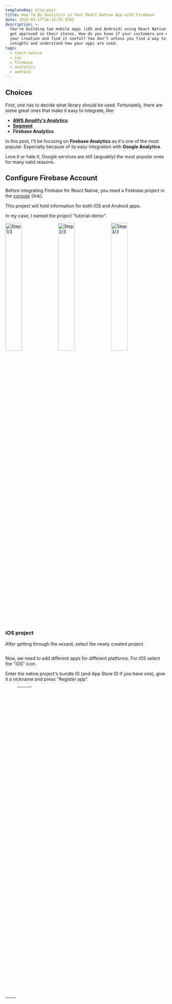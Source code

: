 ```yaml
---
templateKey: blog-post
title: How To Do Analytics in Your React Native App with Firebase
date: 2020-01-17T16:32:55.520Z
description: >-
  You're building two mobile apps (iOS and Android) using React Native. The apps
  get approved in their stores. How do you know if your customers are enjoying
  your creation and find it useful? You don't unless you find a way to get
  insights and understand how your apps are used.
tags:
  - react-native 
  - ios 
  - firebase 
  - analytics 
  - android
---
```


## Choices

First, one has to decide what library should be used. Fortunately, there are some great ones that make it easy to integrate, like:

- [**AWS Amplify's Analytics**](https://aws-amplify.github.io/docs/js/analytics)
- [**Segment**](https://segment.com/docs/connections/sources/catalog/libraries/mobile/react-native/)
- **Firebase Analytics**

In this post, I'll be focusing on **Firebase Analytics** as it's one of the most popular. Especially because of its easy integration with **Google Analytics**.

Love it or hate it, Google services are still (arguably) the most popular ones for many valid reasons.




## Configure Firebase Account

Before integrating Firebase for React Native, you need a Firebase project in the [console](https://console.firebase.google.com/) (link).

This project will hold information for both iOS and Android apps.

In my case, I named the project "tutorial-demo".

<img src="https://thepracticaldev.s3.amazonaws.com/i/n66h20c0jo9l7wqlplt4.png" alt="Step 1/3" style="width:32%" /> 

<img src="https://thepracticaldev.s3.amazonaws.com/i/q4ltod2rvy2ka4sx58ix.png" alt="Step 2/3" style="width:32%" />

<img src="https://thepracticaldev.s3.amazonaws.com/i/pmkk4nho3xk6y7dj55ao.png" alt="Step 3/3" style="width:32%" />



### iOS project

After getting through the wizard, select the newly created project.

<img src="https://thepracticaldev.s3.amazonaws.com/i/hjjiy3ozue2zb4jbujsc.png" alt="" style="zoom:50%;" />



Now, we need to add different apps for different platforms. For iOS select the "iOS" icon.

Enter the native project's bundle ID (and App Store ID if you have one), give it a nickname and press "Register app".

<img src="https://thepracticaldev.s3.amazonaws.com/i/3p16we3pl1yikgdz8u0i.png" alt="Register app" style="zoom:33%; width:50% height:90px" />

<img src="https://thepracticaldev.s3.amazonaws.com/i/l6ajy1s7oippvnno8zuq.png" alt="Download config file" style="zoom: 30%; width: 50%;" />



The Firebase console provides a `GoogleService-Info.plist` file. 

This contains a set of credentials for iOS devices to use when authenticating with your Firebase project.

Download the "GoogleService-Info.plist" presented in the second step and add it to the iOS native project. 

Don't forget to select the correct target if you're having multiple targets. Also, don't forget to select "Copy items if needed".

<img src="https://thepracticaldev.s3.amazonaws.com/i/z6vz1xs416stvd4q2rse.png" alt="" style="zoom:50%;width:50%" />

<img src="https://thepracticaldev.s3.amazonaws.com/i/lz0zifox7soy91nsg06h.png" alt="" style="zoom:50%;width:50%" />



**Note**: Open "GoogleService-Info.plist" and enable analytics by setting "YES" the key "IS_ANALYTICS_ENABLED".

![IS_ANALYTICS_ENABLED](https://thepracticaldev.s3.amazonaws.com/i/w43ht5y8l0q39d4jih4n.png)

The 3rd step is not relevant for us, as we are covered by the firebase package that will add the pods for us.

The 4th step is something that we can add later. For now, let's finish with Firebase console configurations.



### Android project

The android side of things is very similar.

Go to the project homepage and select the "Android" icon. 

<img src="https://thepracticaldev.s3.amazonaws.com/i/y88ph232jbqfda78895s.png" alt="Step 1" style="zoom:100%;width:45%;" />

<img src="https://thepracticaldev.s3.amazonaws.com/i/r0vqh8gi5p4ys2ybamuw.png" alt="Step 2" style="zoom:100%;width:45%;" />

Here, we have again a config file - this time called "google-services.json". 

Add it to the native project inside the "app" folder from the android project folder.




## Install and Configure Firebase Analytics package

For React Native, there is the official Firebase package: [https://invertase.io/oss/react-native-firebase/](https://invertase.io/oss/react-native-firebase/)

It contains all the Firebase services and we'll be installing and using the *[Analytics](https://invertase.io/oss/react-native-firebase/v6/analytics)* one.



Install the core and analytics packages:

```bash
yarn add @react-native-firebase/app
yarn add @react-native-firebase/analytics
```

Assuming the React Native version is >= 0.60, the module should be automatically linked to your project.

If not, you need to manually integrate the `app` module into your project. See the following steps for [Android](https://invertase.io/oss/react-native-firebase/v6/app/android) and [iOS](https://invertase.io/oss/react-native-firebase/v6/app/ios) for more information on manual linking.



Install the pods for the iOS app:

    cd ios && pod install && cd ..

**iOS**: I noticed that after integrating the firebase package I needed to do some extra steps to make it work:

 - clear the "Derived Data" 
 - clean the project
 - remove the existing app from the simulator/testing device

**Android:** In case the build or the gradle syncing is failing - it happened to me in one occasion, this is what I modified. 
 I think it has to do with auto-linking failing for some reason.

 *android/build.gradle*

 ```groovy
 buildscript {
 		// ...
     dependencies {
 				// ...
         classpath 'com.google.gms:google-services:4.3.2' // <---
     }
 }
 ```

 *android/app/build.gradle*

 ```groovy
 dependencies {
 		// ...
     implementation 'com.google.firebase:firebase-analytics:17.2.0' // <---
 		// ...
 }
 // ...
 
 apply plugin: 'com.android.application'        // <---
 apply plugin: 'com.google.gms.google-services' // <---
 ```



## Analytics layer


### Automatic events

Just by integrating the Analytics package there are some events that are collected automatically like:

*first_open, user_engagement, app_clear_data .* 

More details are provided here: [https://support.google.com/firebase/answer/6317485](https://support.google.com/firebase/answer/6317485)

### Custom events

What's cool about this package is that it provides predefined methods for different use cases depending on the nature of your app (e-commerce, games, etc.), but also bare-bones functions to customize your own event loggings.

Long story short, what we can do using react-native-firebase is:

- Log custom events

  ```javascript
  await analytics().logEvent("event_name", {"key_1": "value_1", "key_2": "value_2"});
  ```

  

- Log the opening of the app

  ```js
  await firebase.analytics().logAppOpen();
  ```

  

- Log the sign in/sign up event

  ```javascript
  await firebase.analytics().logLogin({
    method: 'facebook',
  });
  
  await firebase.analytics().logSignUp({
    method: 'facebook',
  });
  ```

> Behind the scenes, these specific events (logAppOpen, logLogin, logSignUp) are using the logEvent method specifying the key and some properties for you.



- Set user properties

  ```javascript
  await analytics().setUserId("id");
  await analytics().setUserProperty('email', email); // <--- DON'T DO THIS !!!
  await analytics().setUserProperties('account', {
  	'subscription': 'premium'
  });
  ```

  > It is highly recommended not to send any fragile and secret data to firebase (emails, passwords, names, etc.) - not even hashed.



- Tracking screens

  ```javascript
  await analytics().setCurrentScreen("screen_name", "screen_name");
  ```

  

And these are just a bunch of them. [**Here**](https://invertase.io/oss/react-native-firebase/v6/analytics/reference/module#logViewItem) are all the supported methods.




## Integrating it in your project and use cases

Now, to demo these events, let's do an old-fashioned class that we will be used to centralize the analytics code. An advantage of this approach would be that we can use multiple analytics solutions/packages by updating just one file. (Of course, it doesn't need to be a class but here we are :) )

```javascript
    import analytics, { firebase } from '@react-native-firebase/analytics';
    
    class Analytics {
      static init() {
        if (firebase.app().utils().isRunningInTestLab) {
          analytics().setAnalyticsCollectionEnabled(false);
        } else {
          analytics().setAnalyticsCollectionEnabled(true);
        }
      }
    
      static onSignIn = async userObject => {
        const { id, email } = userObject;
        await Promise.all([
          analytics().setUserId(id),
          analytics().setUserProperty('email', email), // <--- DON'T DO THIS !!!
          this.logEvent("sign_in")
        ]);
      };
    
      static onSignUp = async userObject => {
        const { id, email } = userObject;
        await Promise.all([
          analytics().setUserId(id),
          analytics().setUserProperty('email', email),  // <--- DON'T DO THIS !!!
          analytics().setUserProperty('created_at', new Date()),
          this.logEvent("sign_up")
        ]);
      };
    
      static setCurrentScreen = async screenName => {
        await analytics().setCurrentScreen(screenName, screenName);
      };
    
      static logEvent = async (eventName, propertyObject = {}) => {
        await analytics().logEvent(eventName, propertyObject);
      }
    
      static onSignOut = async () => {
        await analytics().resetAnalyticsData();
      };
    }
    
    export default Analytics;
```



### Track Sign ins

What's left is to use our Analytics static methods where they belong in the code
```javascript
    // src/screens/Login.js
    
    // ...imports
    
    const Login = () => {
    
      const { navigate } = useNavigation();
    
      const [email, setEmail] = useState('');
      const [password, setPassword] = useState('')
    
      const loginAction = async () => {
    
        //  validate inputs...
        //  api call for signing in...
    
        navigate('SignedIn');
        await Analytics.onSignIn({ id: "1", email })
      }
    
      return (
    	 // ...
      );
    
    }
```




### Tracking screens

Here we have multiple options depending on what do we need. 

Either track them separately in each component after they're being mounted or making use of events other packages we might have in our project. One example could be the beloved and frequently used react-navigation.

- useEffect hook inside the components.

```javascript
const HomepageScreen = () => {
  
  useEffect(() => {
    Analytics.setCurrentScreen('Homepage');
  }, []);

  return ( ... )
}
```



- navigation state changes directly on the app container. 

```javascript
// App.js

const AppContainer = createAppContainer(Navigator);

const App = () => {

	// Helper method
  const getActiveRouteName = navigationState => {
    if (!navigationState) {
      return null;
    }
    const route = navigationState.routes[navigationState.index];
    // dive into nested navigators
    if (route.routes) {
      return getActiveRouteName(route);
    }
    return route.routeName;
  };

  return (
    <Provider store={store}>
      <AppContainer
        onNavigationStateChange={(prevState, currentState, action) => {
          const currentRouteName = getActiveRouteName(currentState);
          const previousRouteName = getActiveRouteName(prevState);

          if (previousRouteName !== currentRouteName) {
            Analytics.setCurrentScreen(currentRouteName);
          }
        }}
      />
    </Provider>
  )
}

export default App;
```




### Custom events

An example would be to track in an image sharing app either the users are more inclined to use the camera or the camera roll.
```javascript
    // src/screens/Camera.js
    
    // ...imports
    const CameraScreen = ({ ... }) => {
    
      const { navigate } = useNavigation();
    
      const takePicture = async () => {
        if (this.camera) {
    	    // ...
          Analytics.logEvent("add_image", {
            "take_picture": true,
            "camera_roll": false
          });
    
          navigate('ImagesList');
        }
      }
    
      return (
        // ...
      );
    }
```




## Last step: see it working

Everything is installed, configured and implemented. Let's see if we get something from the app to the Firebase Console.

Nothing?...

Well, there is a delay of about 1 hour between logging and seeing the events on the dashboard. 

The good news is that there is something we can do to test it quickly - with a latency of about 1 second.

It is called **DebugView**.



### iOS

For the iOS project, we can pass an argument on the Run process by editing the scheme.

The argument is called -FIRDebugEnabled

![FIRDebugEnabled](https://thepracticaldev.s3.amazonaws.com/i/8wwabv04f2huw55bumey.png)

For the Release builds, we should specify the argument **-FIRDebugDisabled**.



### Android

To enable Debug mode on Android, just run:

    adb shell setprop debug.firebase.analytics.app package_name

This behaviour persists until you explicitly disable Debug mode by specifying the following command-line argument:

    adb shell setprop debug.firebase.analytics.app .none.

Now run the apps again and you should see some action in the Firebase console:

![Debug view](https://thepracticaldev.s3.amazonaws.com/i/f8aqg1pwvs7hyoc8zw48.png)

> From my experience: if for some mystical reason it doesn't work on iOS, what did the trick for me is to manually link the libraries in Xcode, like in the picture below.
>
> <img src="https://thepracticaldev.s3.amazonaws.com/i/h8d0rme5p3w94xkny0y9.png" alt="Integrate libs" style="zoom: 50%;" />




## Conclusion

And that's pretty much it.

What you can do from here is release your app and gather valuable information. Pair it with data from Google Analytics and you have the power (**and the data to back it up**) to decide what's the best next move.

For the full code here's the Github link: [https://github.com/calincrist/imageSharingApp](https://github.com/calincrist/imageSharingApp).



Previous blog post:
[How To Do Authentication using AWS Amplify in iOS](https://dev.to/calin_crist/how-to-do-authentication-using-aws-amplify-in-ios-4kb6)
